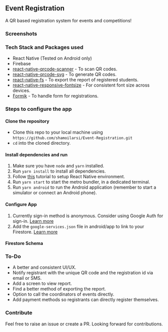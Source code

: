 ## Event Registration

A QR based registration system for events and competitions!

### Screenshots

### Tech Stack and Packages used

- React Native (Tested on Android only)
- Firebase
- [react-native-qrcode-scanner](https://www.npmjs.com/package/react-native-qrcode-scanner) - To scan QR codes.
- [react-native-qrcode-svg](https://www.npmjs.com/package/react-native-qrcode-svg) - To generate QR codes.
- [react-native-fs](https://www.npmjs.com/package/react-native-fs) - To export the report of registered students.
- [react-native-responsive-fontsize](https://www.npmjs.com/package/react-native-responsive-fontsize) - For consistent font size across devices.
- [Formik](https://formik.org/) - To handle form for registrations.

### Steps to configure the app

#### Clone the repository

- Clone this repo to your local machine using `https://github.com/shamoilarsi/Event-Registration.git`
- `cd` into the cloned directory.

#### Install dependencies and run

1. Make sure you have `node` and `yarn` installed.
2. Run `yarn install` to install all dependencies.
3. Follow [this](https://www.tutorialspoint.com/react_native/react_native_environment_setup.htm) tutorial to setup React Native environment.
4. Run `yarn start` to start the metro bundler, in a dedicated terminal.
5. Run `yarn android` to run the Android application (remember to start a simulator or connect an Android phone).

#### Configure App

1. Currently sign-in method is anonymous. Consider using Google Auth for sign-in. [Learn more](https://rnfirebase.io/auth/social-auth#google)
2. Add the `google-services.json` file in android/app to link to your Firestore. [Learn more](https://rnfirebase.io/#2-android-setup)

#### Firestore Schema


### To-Do

- A better and consistent UI/UX.
- Notify registrant with the unique QR code and the registration id via email or SMS.
- Add a screen to view report.
- Find a better method of exporting the report.
- Option to call the coordinators of events directly.
- Add payment methods so registrants can directly register themselves.

### Contribute

Feel free to raise an issue or create a PR. Looking forward for contributions.
